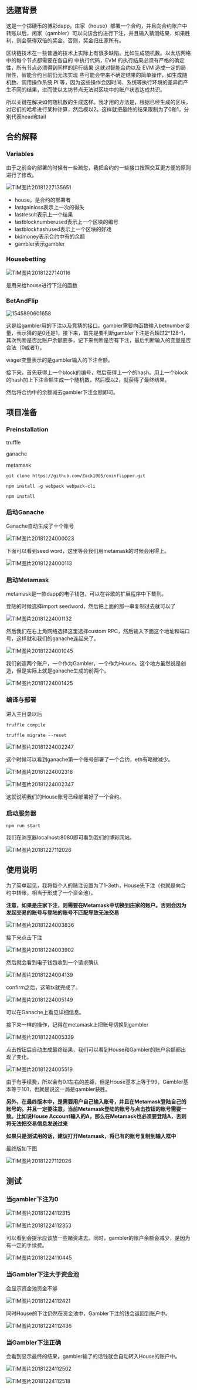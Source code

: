 ## 选题背景

这是一个掷硬币的博彩dapp。庄家（house）部署一个合约，并且向合约账户中转账以后，闲家（gambler）可以向该合约进行下注，并且输入猜测结果，如果胜利，则会获得双倍的奖金。否则，奖金归庄家所有。

区块链技术在一些普通的技术上实际上有很多缺陷。比如生成随机数。以太坊网络中的每个节点都需要在各自的 中执行代码，EVM 的执行结果必须有严格的确定性，所有节点必须得到同样的运行结果 这就对智能合约以及 EVM 造成一定的局限性，智能合约目前仍无法实现 些可能会带来不确定结果的简单操作，如生成随机数、调用操作系统 PI 等，因为这些操作会因时间、系统等执行环境的差异而产生不同的结果，进而使以太坊节点无法对区块中的账户状态达成共识。

所以关键在解决如何随机数的生成这样。我才用的方法是，根据已经生成的区块，对它们的哈希进行某种计算，然后模以2。这样就把最终的结果限制为了0和1，分别代表head和tail

## 合约解释

### Variables

由于之前合约部署的时候有一些疏忽，我把合约的一些接口按照交互更方便的原则进行了修改。

![TIM图片20181227135651](https://github.com/Zack1005/coinflipper/master/procedure/TIM图片20181227135651.png)

- house，是合约的部署者
- lastgainloss表示上一次的得失
- lastresult表示上一个结果
- lastblocknumberused表示上一个区块的编号
- lastblockhashused表示上一个区块的好戏
- bidmoney表示合约中有的余额
- gambler表示gambler

### Housebetting

![TIM图片20181227140116](https://github.com/Zack1005/coinflipper/master/procedure/TIM图片20181227140116.png)

是用来给house进行下注的函数

### BetAndFlip

![1545890601658](C:\Users\Zack\AppData\Roaming\Typora\typora-user-images\1545890601658.png)

这是给gambler用的下注以及竞猜的接口。gambler需要向函数输入betnumber变量，表示猜的是0还是1，接下来，首先是要判断gambler下注是否超过2^128-1，其次判断是否比账户余额要多，记下来判断是否有下注，最后判断输入的变量是否合法（0或者1）。

wager变量表示的是gambler输入的下注金额。

接下来，首先获得上一个block的编号，然后获得上一个的hash。用上一个block的hash加上下注金额生成一个随机数，然后模以2，就获得了最终结果。

然后将合约中的余额减去gambler下注金额即可。



## 项目准备

### Preinstallation

truffle

ganache

metamask

```
git clone https://github.com/Zack1005/coinflipper.git

npm install -g webpack webpack-cli

npm install
```

### 启动Ganache

Ganache自动生成了十个账号

![TIM图片20181224000023](https://github.com/Zack1005/coinflipper/master/procedure/TIM图片20181224000023.png)

下面可以看到seed word，这里等会我们用metamask的时候会用得上。

![TIM图片20181224000113](https://github.com/Zack1005/coinflipper/master/procedure/TIM图片20181224000113.png)



### 启动Metamask

metamask是一款dapp的电子钱包，可以在谷歌的扩展程序中下载到。

登陆的时候选择import seedword，然后把上面的那一串复制过去就可以了

![TIM图片20181224001132](https://github.com/Zack1005/coinflipper/master/procedure/TIM图片20181224001132.png)

然后我们在右上角网络选择这里选择custom RPC，然后输入下面这个地址和端口号，这样就和我们的ganache连起来了。

![TIM图片20181224001045](https://github.com/Zack1005/coinflipper/master/procedure/TIM图片20181224001045.png)

我们创造两个账户，一个作为Gambler，一个作为House。这个地方虽然说是创造，但是实际上就是ganache生成的前两个。

![TIM图片20181224001425](https://github.com/Zack1005/coinflipper/master/procedure/TIM图片20181224001425.png)

### 编译与部署

进入主目录以后

`truffle compile`

`truffle migrate --reset`

![TIM图片20181224002247](https://github.com/Zack1005/coinflipper/master/procedure/TIM图片20181224002247.png)

这个时候可以看到ganache第一个账号部署了一个合约，eth有略微减少。

![TIM图片20181224002318](https://github.com/Zack1005/coinflipper/master/procedure/TIM图片20181224002318.png)

![TIM图片20181224002347](https://github.com/Zack1005/coinflipper/master/procedure/TIM图片20181224002347.png)

这就说明我们的House账号已经部署好了一个合约。

### 启动服务器

`npm run start`

我们在浏览器localhost:8080即可看到我们的博彩网站。

![TIM图片20181227112026](https://github.com/Zack1005/coinflipper/master/procedure/TIM图片20181227112026.png)

## 使用说明

为了简单起见，我将每个人的赌注设置为了1-3eth，House先下注（也就是向合约中转账，相当于形成了一个资金池）。

**注意，如果是庄家下注，则需要在Metamask中切换到庄家的账户。否则会因为发起交易的账号与登陆的账号不匹配导致无法交易**

![TIM图片20181224003836](https://github.com/Zack1005/coinflipper/master/procedure/TIM图片20181224003836.png)

接下来点击下注

![TIM图片20181224003902](https://github.com/Zack1005/coinflipper/master/procedure/TIM图片20181224003902.png)

然后就会看到电子钱包收到一个请求确认

![TIM图片20181224004139](https://github.com/Zack1005/coinflipper/master/procedure/TIM图片20181224004139.png)

confirm之后，这笔tx就完成了。

![TIM图片20181224005149](https://github.com/Zack1005/coinflipper/master/procedure/TIM图片20181224005149.png)

可以在Ganache上看见详细信息。

接下来一样的操作，记得在metamask上把账号切换到gambler

![TIM图片20181224005339](https://github.com/Zack1005/coinflipper/master/procedure/TIM图片20181224005339.png)

点击按钮后自动生成最终结果，我们可以看到House和Gambler的账户余额都出现了变化。

![TIM图片20181224005519](https://github.com/Zack1005/coinflipper/master/procedure/TIM图片20181224005519.png)

由于有手续费，所以会有0.1左右的差距，但是House基本上等于99，Gambler基本等于101，也就是说这一局是gambler获胜。

**另外，在最终版本中，是需要用户自己输入账号，并且在Metamask登陆自己的账号的。并且一定要注意，当前Metamask登陆的账号与点击按钮的账号需要一致。比如说House Account输入的A，那么在Metamask也必须要登陆A，否则将无法把交易信息发送过来**

**如果只是测试用的话，建议打开Metamask，将已有的账号复制到输入框中**

最终版如下图

![TIM图片20181227112026](https://github.com/Zack1005/coinflipper/master/procedure/TIM图片20181227112026.png)

## 测试

### 当gambler下注为0

![TIM图片20181224112315](https://github.com/Zack1005/coinflipper/master/procedure/TIM图片20181224112315.png)

![TIM图片20181224112353](https://github.com/Zack1005/coinflipper/master/procedure/TIM图片20181224112353.png)

可以看到会提示应该放一些赌资进去。同时，gambler的账户余额会减少，是因为有一定的手续费。

![TIM图片20181224110445](https://github.com/Zack1005/coinflipper/master/procedure/TIM图片20181224110445.png)

### 当Gambler下注大于资金池

会显示资金池资金不够

![TIM图片20181224112421](https://github.com/Zack1005/coinflipper/master/procedure/TIM图片20181224112421.png)

同时House的下注仍然在资金池中，Gambler下注的钱会返回到账户中。

![TIM图片20181224112436](https://github.com/Zack1005/coinflipper/master/procedure/TIM图片20181224112436.png)

### 当Gambler下注正确

会看到显示最终的结果，gambler输了的话钱就会自动转入House的账户中。

![TIM图片20181224112502](https://github.com/Zack1005/coinflipper/master/procedure/TIM图片20181224112502.png)

![TIM图片20181224112518](https://github.com/Zack1005/coinflipper/master/procedure/TIM图片20181224112518.png)
